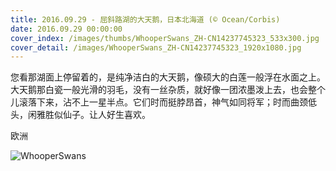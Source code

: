 ```yaml
---
title: 2016.09.29 - 屈斜路湖的大天鹅，日本北海道 (© Ocean/Corbis)
date: 2016.09.29 00:00:00
cover_index: /images/thumbs/WhooperSwans_ZH-CN14237745323_533x300.jpg
cover_detail: /images/WhooperSwans_ZH-CN14237745323_1920x1080.jpg
---
```


您看那湖面上停留着的，是纯净洁白的大天鹅，像硕大的白莲一般浮在水面之上。大天鹅那白瓷一般光滑的羽毛，没有一丝杂质，就好像一团浓墨泼上去，也会整个儿滚落下来，沾不上一星半点。它们时而挺脖昂首，神气如同将军；时而曲颈低头，闲雅胜似仙子。让人好生喜欢。

欧洲

![WhooperSwans](/images/WhooperSwans_ZH-CN14237745323_1920x1080.jpg)
